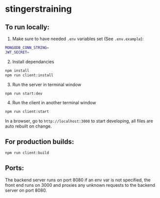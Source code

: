 # stingerstraining

## To run locally:

1) Make sure to have needed `.env` variables set (See `.env.example`):
``` bash
MONGODB_CONN_STRING=
JWT_SECRET=
```

2) Install dependancies
``` bash
npm install
npm run client:install
```

3) Run the server in terminal window
``` bash
npm run start:dev
```

4) Run the client in another terminal window
``` bash
npm run client:start
```

In a browser, go to `http://localhost:3000` to start developing, all files are auto rebuilt on change.

## For production builds:

``` bash
npm run client:build
```

## Ports:
The backend server runs on port 8080 if an env var is not specified, the front end runs on 3000 and proxies any unknown requests to the backend server on port 8080.